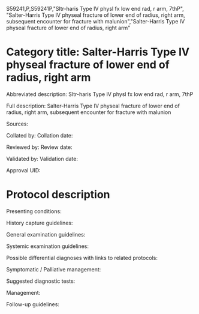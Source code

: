 S59241,P,S59241P,"Sltr-haris Type IV physl fx low end rad, r arm, 7thP", "Salter-Harris Type IV physeal fracture of lower end of radius, right arm, subsequent encounter for fracture with malunion","Salter-Harris Type IV physeal fracture of lower end of radius, right arm"
# Category title: Salter-Harris Type IV physeal fracture of lower end of radius, right arm

Abbreviated description: Sltr-haris Type IV physl fx low end rad, r arm, 7thP

Full description: Salter-Harris Type IV physeal fracture of lower end of radius, right arm, subsequent encounter for fracture with malunion

Sources:

Collated by:
Collation date:

Reviewed by:
Review date:

Validated by:
Validation date:

Approval UID:

# Protocol description

Presenting conditions:

History capture guidelines:

General examination guidelines:

Systemic examination guidelines:

Possible differential diagnoses with links to related protocols:

Symptomatic / Palliative management:

Suggested diagnostic tests:

Management:

Follow-up guidelines:
